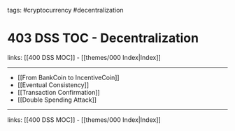 tags: #cryptocurrency #decentralization

# 403 DSS TOC - Decentralization

links: [[400 DSS MOC]] - [[themes/000 Index|Index]]

---

- [[From BankCoin to IncentiveCoin]]
- [[Eventual Consistency]]
- [[Transaction Confirmation]]
- [[Double Spending Attack]]

---
links: [[400 DSS MOC]] - [[themes/000 Index|Index]]
